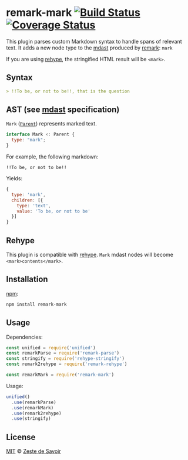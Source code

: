 # remark-mark [![Build Status][build-badge]][build-status] [![Coverage Status][coverage-badge]][coverage-status]

This plugin parses custom Markdown syntax to handle spans of relevant text.
It adds a new node type to the [mdast][mdast] produced by [remark][remark]: `mark`

If you are using [rehype][rehype], the stringified HTML result will be `<mark>`.

## Syntax

```markdown
> !!To be, or not to be!!, that is the question
```

## AST (see [mdast][mdast] specification)

`Mark` ([`Parent`][parent]) represents marked text.

```javascript
interface Mark <: Parent {
  type: "mark";
}
```

For example, the following markdown:

`!!To be, or not to be!!`

Yields:

```javascript
{
  type: 'mark',
  children: [{
    type: 'text',
    value: 'To be, or not to be'
  }]
}
```

## Rehype

This plugin is compatible with [rehype][rehype]. `Mark` mdast nodes will become `<mark>contents</mark>`.

## Installation

[npm][npm]:

```bash
npm install remark-mark
```

## Usage

Dependencies:

```javascript
const unified = require('unified')
const remarkParse = require('remark-parse')
const stringify = require('rehype-stringify')
const remark2rehype = require('remark-rehype')

const remarkMark = require('remark-mark')
```

Usage:

```javascript
unified()
  .use(remarkParse)
  .use(remarkMark)
  .use(remark2rehype)
  .use(stringify)
```

## License

[MIT][license] © [Zeste de Savoir][zds]

<!-- Definitions -->

[build-badge]: https://img.shields.io/travis/zestedesavoir/zmarkdown.svg

[build-status]: https://travis-ci.org/zestedesavoir/zmarkdown

[coverage-badge]: https://img.shields.io/coveralls/zestedesavoir/zmarkdown.svg

[coverage-status]: https://coveralls.io/github/zestedesavoir/zmarkdown

[license]: https://github.com/zestedesavoir/zmarkdown/blob/master/packages/remark-mark/LICENSE-MIT

[zds]: https://zestedesavoir.com

[npm]: https://www.npmjs.com/package/remark-mark

[mdast]: https://github.com/syntax-tree/mdast/blob/master/readme.md

[remark]: https://github.com/wooorm/remark

[rehype]: https://github.com/wooorm/rehype

[parent]: https://github.com/syntax-tree/unist#parent
